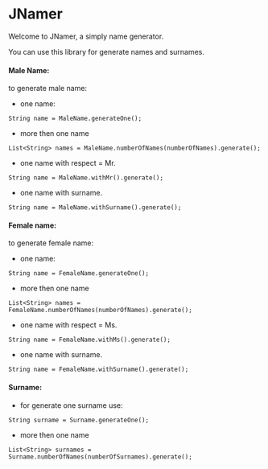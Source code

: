 # JNamer

Welcome to JNamer, a simply name generator. 

You can use this library for generate names and surnames.

#### Male Name:
to generate male name:

- one name: 
```
String name = MaleName.generateOne();
```

- more then one name
```
List<String> names = MaleName.numberOfNames(numberOfNames).generate();
```

- one name with respect = Mr.
```
String name = MaleName.withMr().generate();
```

- one name with surname.
```
String name = MaleName.withSurname().generate();
```

#### Female name:
to generate female name:

- one name:
```
String name = FemaleName.generateOne();
```

- more then one name
```
List<String> names = FemaleName.numberOfNames(numberOfNames).generate();
```

- one name with respect = Ms.
```
String name = FemaleName.withMs().generate();
```

- one name with surname.
```
String name = FemaleName.withSurname().generate();
```

#### Surname:
- for generate one surname use:
```
String surname = Surname.generateOne();
```

- more then one name
```
List<String> surnames = Surname.numberOfNames(numberOfSurnames).generate();
```
